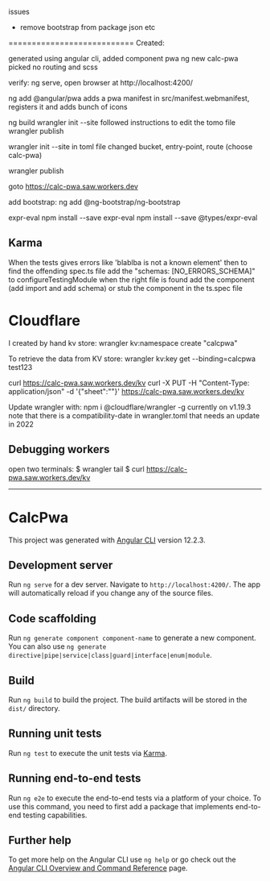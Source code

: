 issues
- remove bootstrap from package json etc


===========================
Created:

generated using angular cli, added component pwa
ng new calc-pwa
  picked no routing and scss

verify: ng serve, open browser at http://localhost:4200/

ng add @angular/pwa
  adds a pwa manifest in src/manifest.webmanifest, registers it and adds bunch of icons

ng build
wrangler init --site
  followed instructions to edit the tomo file
wrangler publish  


wrangler init --site
  in toml file changed bucket, entry-point, route (choose calc-pwa)

wrangler publish  

goto https://calc-pwa.saw.workers.dev

add bootstrap: 
  ng add @ng-bootstrap/ng-bootstrap


expr-eval
  npm install --save expr-eval
  npm install --save @types/expr-eval
  

Karma
-----
When the tests gives errors like 'blablba is not a known element' then
to find the offending spec.ts file add the "schemas: [NO_ERRORS_SCHEMA]" to configureTestingModule
when the right file is found add the component (add import and add schema) or stub the component in the ts.spec file


Cloudflare
============

I created by hand kv store: wrangler kv:namespace create "calcpwa"

To retrieve the data from KV store:
wrangler kv:key get --binding=calcpwa test123

curl https://calc-pwa.saw.workers.dev/kv
curl -X PUT -H "Content-Type: application/json" -d '{"sheet":""}' https://calc-pwa.saw.workers.dev/kv


Update wrangler with: npm i @cloudflare/wrangler -g
currently on v1.19.3
note that there is a compatibility-date in wrangler.toml that needs an update in 2022

Debugging workers
-----------------
open two terminals:
$ wrangler tail
$ curl https://calc-pwa.saw.workers.dev/kv





------

# CalcPwa

This project was generated with [Angular CLI](https://github.com/angular/angular-cli) version 12.2.3.

## Development server

Run `ng serve` for a dev server. Navigate to `http://localhost:4200/`. The app will automatically reload if you change any of the source files.

## Code scaffolding

Run `ng generate component component-name` to generate a new component. You can also use `ng generate directive|pipe|service|class|guard|interface|enum|module`.

## Build

Run `ng build` to build the project. The build artifacts will be stored in the `dist/` directory.

## Running unit tests

Run `ng test` to execute the unit tests via [Karma](https://karma-runner.github.io).

## Running end-to-end tests

Run `ng e2e` to execute the end-to-end tests via a platform of your choice. To use this command, you need to first add a package that implements end-to-end testing capabilities.

## Further help

To get more help on the Angular CLI use `ng help` or go check out the [Angular CLI Overview and Command Reference](https://angular.io/cli) page.
